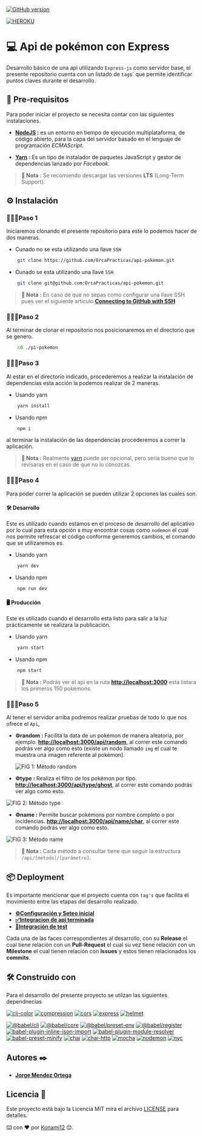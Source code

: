[![GitHub version](https://badge.fury.io/gh/OrcaPracticas%2Fapi-pokemon.svg?style=flat-square&logo=appveyor)](https://badge.fury.io/gh/OrcaPracticas%2Fapi-pokemon)

[![HEROKU](https://img.shields.io/badge/liveSite-heroku-79589f.svg?style=flat&logo=appveyor)](https://orca-api-pokemon.herokuapp.com/)


# 💻 Api de pokémon con Express

Desarrollo básico de una api utilizando `Express-js` como servidor base, el presente repositorio cuenta con un listado de `tag`s` que permite identificar puntos claves durante el desarrollo.

## 🧰 Pre-requisitos

Para poder iniciar el proyecto se necesita contar con las siguientes instalaciones.

- **[NodeJS](https://nodejs.org/en/download/) :** es un entorno en tiempo de ejecución multiplataforma, de código abierto, para la capa del servidor basado en el lenguaje de programación _ECMAScript_.

- **[Yarn](https://classic.yarnpkg.com/en/docs/install#debian-stable) :** Es un tipo de instalador de paquetes JavaScript y gestor de dependencias lanzado por _Facebook_.

> **🔖 Nota :** Se recomiendo descargar las versiones **LTS** (Long-Term Support).

## ⚙️ Instalación

### 🚶🏻‍♂️Paso 1

Iniciaremos clonando el presente repositorio para este lo podemos hacer de dos maneras.

- Cunado no se esta utilizando una llave `SSH`

```bash
    git clone https://github.com/OrcaPracticas/api-pokemon.git
```

- Cunado se esta utilizando una llave `SSH`

```bash
    git clone git@github.com:OrcaPracticas/api-pokemon.git
```

> **🔖 Nota :** En caso de que no sepas como configurar una llave SSH pues ver el siguiente articulo **[Connecting to GitHub with SSH](https://help.github.com/en/github/authenticating-to-github/connecting-to-github-with-ssh)**

### 🚶🏻‍♂Paso 2

Al terminar de clonar el repositorio nos posicionaremos en el directorio que se genero.

```bash
    cd ./pi-pokemon
```

### 🚶🏻‍♂️Paso 3

Al estar en el directorio indicado, procederemos a realizar la instalación de dependencias esta acción la podemos realizar de 2 maneras.

- Usando yarn

```bash
    yarn install
```

- Usando npm

```bash
    npm i
```

al terminar la instalación de las dependencias procederemos a correr la aplicación.

> **🔖 Nota :** Realmente [yarn](https://yarnpkg.com/getting-started) puede ser opcional, pero seria bueno que lo revisaras en el caso de que no lo conozcas.

### 🚶🏻‍♂️Paso 4

Para poder correr la aplicación se pueden utilizar 2 opciones las cuales son.

#### 🛠 Desarrollo

Este es utilizado cuando estamos en el proceso de desarrollo del aplicativo por lo cual para esta opción s muy encontrar cosas como `nodemon` el cual nos permite refrescar el código conforme generemos cambios, el comando que se utilizaremos es.

- Usando yarn

```bash
    yarn dev
```

- Usando npm

```bash
    npm run dev
```

#### 🖥 Producción

Este es utilizado cuando el desarrollo esta listo para salir a la luz prácticamente se realizara la publicación.

- Usando yarn

```bash
    yarn start
```

- Usando npm

```bash
    npm start
```

> **🔖 Nota :** Podrás ver el api en la ruta **<http://localhost:3000>** esta listara los primeros 150 pokémons.

### 🚶🏻‍♂️Paso 5

Al tener el servidor arriba podremos realizar pruebas de todo lo que nos ofrece el `Api`,

- **⚙️random :** Facilita la data de un pokémon de manera aleatoria, por ejemplo. **<http://localhost:3000/api/random>**, al correr este comando podrás ver algo como esto (existe un nodo llamado `img` el cual te muestra una imagen referente al pokémon).

    ![FIG 1: Método random](./readme/random.png)

- **⚙️type :** Realiza el filtro de los pokémon por tipo. **<http://localhost:3000/api/type/ghost>**, al correr este comando podrás ver algo como esto.

![FIG 2: Método type](./readme/type.png)

- **⚙️name :** Permite buscar pokémons por nombre completo o por incidencias. **<http://localhost:3000/api/name/char>**, al correr este comando podrás ver algo como esto.

![FIG 3: Método name](./readme/name.png)

> **🔖 Nota :** Cada método a consultar tiene que seguir la estructura `/api/[método]/[parámetro]`.

## 📦 Deployment

Es importante mencionar que el proyecto cuenta con `tag's` que facilita el movimiento entre las etapas del desarrollo realizado.

- **[⚙️Configuración y Seteo inicial](https://github.com/OrcaPracticas/api-pokemon/tree/V1.0.0)**
- **[✅Integracion de api terminada](https://github.com/OrcaPracticas/api-pokemon/tree/V1.1.0)**
- **[🧪Integración de test](https://github.com/OrcaPracticas/api-pokemon/tree/v1.2.0)**

Cada una de las faces correspondientes al desarrollo, con su **Release** el cual tiene relación con un **Pull-Request** el cual su vez tiene relación con un **Milestone** el cual tienen relación con **Issues** y estos tienen relacionados los **commits**.

## 🛠 Construido con

Para el desarrollo del presente proyecto se utilzan las siguientes dependnecias 

[![cli-color](https://img.shields.io/badge/dependencies-v.2.0.0.clicolor-blue.svg?style=flat-square&logo=appveyor)](https://www.npmjs.com/package/cli-color)
[![compression](https://img.shields.io/badge/dependencies-v.1.7.4.compression-blue.svg?style=flat-square&logo=appveyor)](https://www.npmjs.com/package/compression)
[![cors](https://img.shields.io/badge/dependencies-v.2.8.5.cors-blue.svg?style=flat-square&logo=appveyor)](https://www.npmjs.com/package/cors)
[![express](https://img.shields.io/badge/dependencies-v.4.17.1.express-blue.svg?style=flat-square&logo=appveyor)](https://www.npmjs.com/package/express)
[![helmet](https://img.shields.io/badge/dependencies-v.3.21..helmet-blue.svg?style=flat-square&logo=appveyor)](https://www.npmjs.com/package/helmet)


[![@babel/cli](https://img.shields.io/badge/devdependencies-v.7.8.4.@babel/cli-f5da55.svg?style=flat-square&logo=appveyor)](https://www.npmjs.com/package/@babel/cli)
[![@babel/core](https://img.shields.io/badge/devdependencies-v.7.8.6.@babel/core-f5da55.svg?style=flat-square&logo=appveyor)](https://www.npmjs.com/package/@babel/core)
[![@babel/preset-env](https://img.shields.io/badge/devdependencies-v.7.8.6.@babel/preset_env-f5da55.svg?style=flat-square&logo=appveyor)](https://www.npmjs.com/package/@babel/preset-env)
[![@babel/register](https://img.shields.io/badge/devdependencies-v.7.8.6.@babel/register-f5da55.svg?style=flat-square&logo=appveyor)](https://www.npmjs.com/package/@babel/register)
[![babel-plugin-inline-json-import](https://img.shields.io/badge/devdependencies-v.0.3.2.babel_plugin_inline_json_import-f5da55.svg?style=flat-square&logo=appveyor)](https://www.npmjs.com/package/babel-plugin-inline-json-import)
[![babel-plugin-module-resolver](https://img.shields.io/badge/devdependencies-v.4.0.0.babel_plugin_module_resolver-f5da55.svg?style=flat-square&logo=appveyor)](https://www.npmjs.com/package/babel-plugin-module-resolver)
[![babel-preset-minify](https://img.shields.io/badge/devdependencies-v.0.5.1.babel_preset_minify-f5da55.svg?style=flat-square&logo=appveyor)](https://www.npmjs.com/package/babel-preset-minify)
[![chai](https://img.shields.io/badge/devdependencies-v.4.2.0.chai-a40802.svg?style=flat-square&logo=appveyor)](https://www.npmjs.com/package/chai)
[![chai-http](https://img.shields.io/badge/devdependencies-v.4.3.0.chai_http-a40802.svg?style=flat-square&logo=appveyor)](https://www.npmjs.com/package/chai-http)
[![mocha](https://img.shields.io/badge/devdependencies-v.7.1.0.mocha-8D6648.svg?style=flat-square&logo=appveyor)](https://www.npmjs.com/package/mocha)
[![nodemon](https://img.shields.io/badge/devdependencies-v.2.0.2.nodemon-77d04b.svg?style=flat-square&logo=appveyor)](https://www.npmjs.com/package/nodemon)
[![nyc](https://img.shields.io/badge/devdependenciev-V.15.0.nyc-77d04b.svg?style=flat-square&logo=appveyor)](https://www.npmjs.com/package/nyc)


## Autores ✒️

* **[Jorge Mendez Ortega](https://github.com/OrcaPracticas)**

## Licencia 📄

Este proyecto está bajo la Licencia MIT mira el archivo [LICENSE](LICENSE) para detalles.

⌨️ con ❤️ por [Konami12](https://github.com/konami12) 😊.
